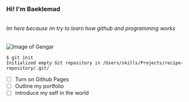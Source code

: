 ### <h3> Hi! I'm Baeklemad <h3> ###
###### <h6> Im here because im try to learn how github and programming works <h6> ######
![Image of Gengar](https://i.pinimg.com/564x/9c/9a/eb/9c9aebf3feca088ae53c83ddde2f2c2a.jpg)
```
$ git init
Initialized empty Git repository in /Users/skills/Projects/recipe-repository/.git/
```
- [ ] Turn on Github Pages
- [ ] Outline my portfolio
- [ ] introduce my self in the world

